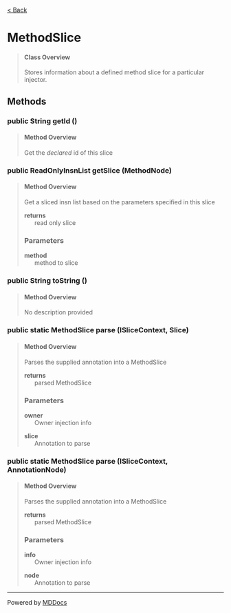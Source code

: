 [< Back](../README.md)
# MethodSlice #
>#### Class Overview ####
>Stores information about a defined method slice for a particular injector.
## Methods ##
### public String getId () ###
>#### Method Overview ####
>Get the <em>declared</em> id of this slice
>
### public ReadOnlyInsnList getSlice (MethodNode) ###
>#### Method Overview ####
>Get a sliced insn list based on the parameters specified in this slice
>
>**returns**<br />
>&nbsp;&nbsp;&nbsp;&nbsp;&nbsp;&nbsp;read only slice
>
>### Parameters ###
>**method**<br />
>&nbsp;&nbsp;&nbsp;&nbsp;&nbsp;&nbsp;method to slice
>
### public String toString () ###
>#### Method Overview ####
>No description provided
>
### public static MethodSlice parse (ISliceContext, Slice) ###
>#### Method Overview ####
>Parses the supplied annotation into a MethodSlice
>
>**returns**<br />
>&nbsp;&nbsp;&nbsp;&nbsp;&nbsp;&nbsp;parsed MethodSlice
>
>### Parameters ###
>**owner**<br />
>&nbsp;&nbsp;&nbsp;&nbsp;&nbsp;&nbsp;Owner injection info
>
>**slice**<br />
>&nbsp;&nbsp;&nbsp;&nbsp;&nbsp;&nbsp;Annotation to parse
>
### public static MethodSlice parse (ISliceContext, AnnotationNode) ###
>#### Method Overview ####
>Parses the supplied annotation into a MethodSlice
>
>**returns**<br />
>&nbsp;&nbsp;&nbsp;&nbsp;&nbsp;&nbsp;parsed MethodSlice
>
>### Parameters ###
>**info**<br />
>&nbsp;&nbsp;&nbsp;&nbsp;&nbsp;&nbsp;Owner injection info
>
>**node**<br />
>&nbsp;&nbsp;&nbsp;&nbsp;&nbsp;&nbsp;Annotation to parse
>

---
Powered by [MDDocs](https://github.com/VRCube/MDDocs)